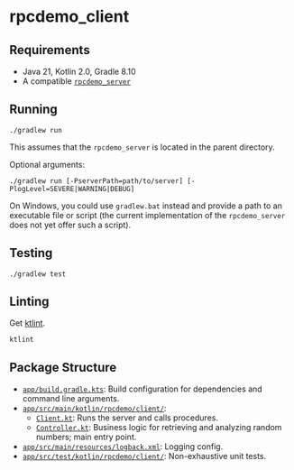 # rpcdemo_client

## Requirements

- Java 21, Kotlin 2.0, Gradle 8.10
- A compatible [`rpcdemo_server`](../server)

## Running

```
./gradlew run
```

This assumes that the `rpcdemo_server` is located in the parent directory.

Optional arguments:

```
./gradlew run [-PserverPath=path/to/server] [-PlogLevel=SEVERE|WARNING|DEBUG]
```

On Windows, you could use `gradlew.bat` instead and provide a path to an executable file or script (the current implementation of the `rpcdemo_server` does not yet offer such a script).

## Testing

```
./gradlew test
```

## Linting

Get [ktlint](https://pinterest.github.io/ktlint/latest/).

```
ktlint
```

## Package Structure

- [`app/build.gradle.kts`](./app/build.gradle.kts): Build configuration for dependencies and command line arguments.
- [`app/src/main/kotlin/rpcdemo/client/`](./app/src/main/kotlin/rpcdemo/client/):
  - [`Client.kt`](./app/src/main/kotlin/rpcdemo/client/Client.kt): Runs the server and calls procedures.
  - [`Controller.kt`](./app/src/main/kotlin/rpcdemo/client/Controller.kt): Business logic for retrieving and analyzing random numbers; main entry point.
- [`app/src/main/resources/logback.xml`](./app/src/main/resources/logback.xml): Logging config.
- [`app/src/test/kotlin/rpcdemo/client/`](./app/src/test/kotlin/rpcdemo/client/): Non-exhaustive unit tests.
